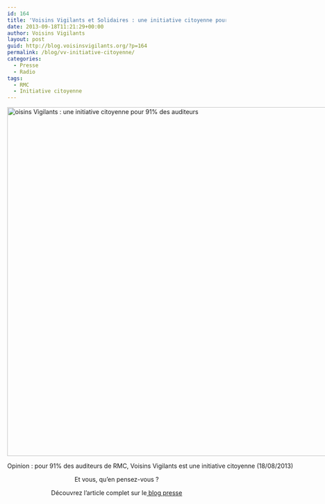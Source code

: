 ```yaml
---
id: 164
title: 'Voisins Vigilants et Solidaires : une initiative citoyenne pour 91% des auditeurs de RMC'
date: 2013-09-18T11:21:29+00:00
author: Voisins Vigilants
layout: post
guid: http://blog.voisinsvigilants.org/?p=164
permalink: /blog/vv-initiative-citoyenne/
categories:
  - Presse
  - Radio
tags:
  - RMC
  - Initiative citoyenne
---
```

<div id="attachment_165" style="width: 1447px" class="wp-caption aligncenter">
  <a title="Opinion" href="./../../images/2014/09/Exclu-Facebook.jpg" target="_blank"><img class="size-full wp-image-165" src="./../../images/2014/09/Exclu-Facebook.jpg" alt="oisins Vigilants : une initiative citoyenne pour 91% des auditeurs" width="1437" height="803" /></a>
  
  <p class="wp-caption-text">
    Opinion : pour 91% des auditeurs de RMC, Voisins Vigilants est une initiative citoyenne (18/08/2013)
  </p>
</div>

<p style="text-align: center">
  Et vous, qu&rsquo;en pensez-vous ?
</p>

<p style="text-align: center">
  Découvrez l&rsquo;article complet sur le<a href="http://blog.voisinsvigilants.org/presse/2014/09/10/rmc-voisins-vigilants-initiative-citoyenne/" target="_blank"> blog presse</a>
</p>
